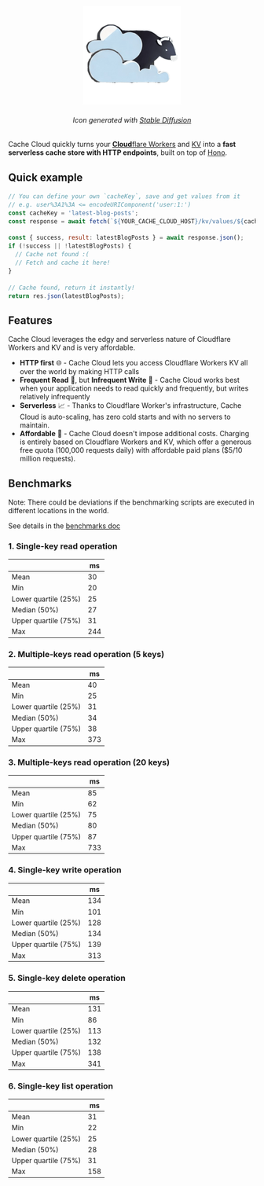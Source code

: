 <p align="center">
  <img src="https://github.com/patrick-kw-chiu/cache-cloud/blob/main/assets/cash-cow-200px.png?raw=true" alt="Cache Cloud | Generated with Stable Diffusion">
  <h6 align="center">
    Icon generated with <a href="https://stablediffusionweb.com/">Stable Diffusion</a>
  </h6>
</p>

Cache Cloud quickly turns your [**Cloud**flare Workers](https://workers.cloudflare.com/) and [KV](https://medium.com/r?url=https%3A%2F%2Fwww.cloudflare.com%2Fproducts%2Fworkers-kv%2F) into a **fast serverless cache store with HTTP endpoints**, built on top of [Hono](https://github.com/honojs/hono).

## Quick example

```javascript
// You can define your own `cacheKey`, save and get values from it
// e.g. user%3A1%3A <= encodeURIComponent('user:1:')
const cacheKey = 'latest-blog-posts';
const response = await fetch(`${YOUR_CACHE_CLOUD_HOST}/kv/values/${cacheKey}`);

const { success, result: latestBlogPosts } = await response.json();
if (!success || !latestBlogPosts) {
  // Cache not found :(
  // Fetch and cache it here!
}

// Cache found, return it instantly!
return res.json(latestBlogPosts);
```

## Features

Cache Cloud leverages the edgy and serverless nature of Cloudflare Workers and KV and is very affordable.

- **HTTP first** 🌐 - Cache Cloud lets you access Cloudflare Workers KV all over the world by making HTTP calls
- **Frequent Read** 📖, but **Infrequent Write** 📝 - Cache Cloud works best when your application needs to read quickly and frequently, but writes relatively infrequently
- **Serverless** 📈 - Thanks to Cloudflare Worker's infrastructure, Cache Cloud is auto-scaling, has zero cold starts and with no servers to maintain.
- **Affordable** 🤑 - Cache Cloud doesn't impose additional costs. Charging is entirely based on Cloudflare Workers and KV, which offer a generous free quota (100,000 requests daily) with affordable paid plans ($5/10 million requests).

## Benchmarks

Note: There could be deviations if the benchmarking scripts are executed in different locations in the world.

See details in the [benchmarks doc](https://github.com/patrick-kw-chiu/cache-cloud/blob/main/doc/BENCHMARKS.md)

### 1. Single-key read operation

|                      | ms  |
| -------------------- | --- |
| Mean                 | 30  |
| Min                  | 20  |
| Lower quartile (25%) | 25  |
| Median (50%)         | 27  |
| Upper quartile (75%) | 31  |
| Max                  | 244 |

### 2. Multiple-keys read operation (5 keys)

|                      | ms  |
| -------------------- | --- |
| Mean                 | 40  |
| Min                  | 25  |
| Lower quartile (25%) | 31  |
| Median (50%)         | 34  |
| Upper quartile (75%) | 38  |
| Max                  | 373 |

### 3. Multiple-keys read operation (20 keys)

|                      | ms  |
| -------------------- | --- |
| Mean                 | 85  |
| Min                  | 62  |
| Lower quartile (25%) | 75  |
| Median (50%)         | 80  |
| Upper quartile (75%) | 87  |
| Max                  | 733 |

### 4. Single-key write operation

|                      | ms  |
| -------------------- | --- |
| Mean                 | 134 |
| Min                  | 101 |
| Lower quartile (25%) | 128 |
| Median (50%)         | 134 |
| Upper quartile (75%) | 139 |
| Max                  | 313 |

### 5. Single-key delete operation

|                      | ms  |
| -------------------- | --- |
| Mean                 | 131 |
| Min                  | 86  |
| Lower quartile (25%) | 113 |
| Median (50%)         | 132 |
| Upper quartile (75%) | 138 |
| Max                  | 341 |

### 6. Single-key list operation

|                      | ms  |
| -------------------- | --- |
| Mean                 | 31  |
| Min                  | 22  |
| Lower quartile (25%) | 25  |
| Median (50%)         | 28  |
| Upper quartile (75%) | 31  |
| Max                  | 158 |
